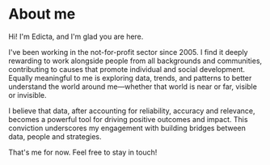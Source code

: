 # About me

Hi! I'm Edicta, and I'm glad you are here. 

I've been working in the not-for-profit sector since 2005. I find it deeply rewarding to work alongside people from all backgrounds and communities, contributing to causes that promote individual and social development. Equally meaningful to me is exploring data, trends, and patterns to better understand the world around me—whether that world is near or far, visible or invisible.

I believe that data, after accounting for reliability, accuracy and relevance, becomes a powerful tool for driving positive outcomes and impact. This conviction underscores my engagement with building bridges between data, people and strategies.

That's me for now.  Feel free to stay in touch!
